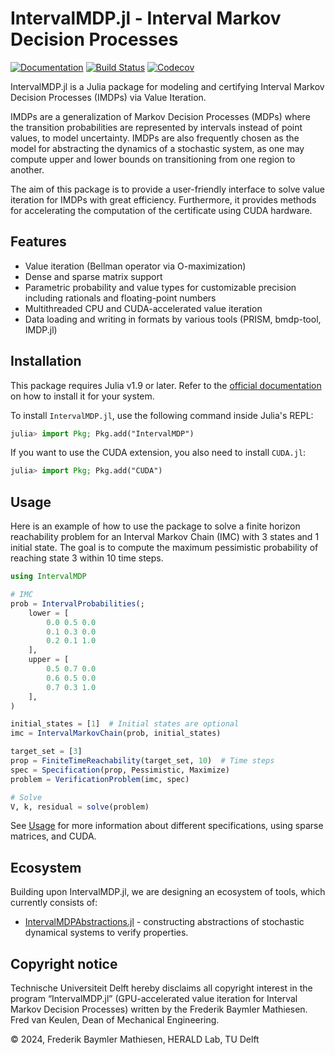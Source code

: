 # IntervalMDP.jl - Interval Markov Decision Processes

[![Documentation](https://img.shields.io/badge/docs-latest-blue.svg)](https://www.baymler.com/IntervalMDP.jl/dev/)
[![Build Status](https://github.com/zinoex/IntervalMDP.jl/actions/workflows/CI.yml/badge.svg?branch=main)](https://github.com/zinoex/IntervalMDP.jl/actions/workflows/CI.yml?query=branch%3Amain)
[![Codecov](https://codecov.io/gh/Zinoex/IntervalMDP.jl/graph/badge.svg?token=K62S0148BK)](https://codecov.io/gh/Zinoex/IntervalMDP.jl)

IntervalMDP.jl is a Julia package for modeling and certifying Interval Markov Decision Processes (IMDPs) via Value Iteration.

IMDPs are a generalization of Markov Decision Processes (MDPs) where the transition probabilities
are represented by intervals instead of point values, to model uncertainty. IMDPs are also frequently
chosen as the model for abstracting the dynamics of a stochastic system, as one may compute upper
and lower bounds on transitioning from one region to another.

The aim of this package is to provide a user-friendly interface to solve value iteration for IMDPs
with great efficiency. Furthermore, it provides methods for accelerating the computation of the
certificate using CUDA hardware. 

## Features
- Value iteration (Bellman operator via O-maximization)
- Dense and sparse matrix support
- Parametric probability and value types for customizable precision including rationals and floating-point numbers
- Multithreaded CPU and CUDA-accelerated value iteration
- Data loading and writing in formats by various tools (PRISM, bmdp-tool, IMDP.jl)

## Installation

This package requires Julia v1.9 or later. Refer to the [official documentation](https://julialang.org/downloads/) on how to install it for your system.

To install `IntervalMDP.jl`, use the following command inside Julia's REPL:

```julia
julia> import Pkg; Pkg.add("IntervalMDP")
```

If you want to use the CUDA extension, you also need to install `CUDA.jl`:
```julia
julia> import Pkg; Pkg.add("CUDA")
```

## Usage
Here is an example of how to use the package to solve a finite horizon reachability problem for an Interval Markov Chain (IMC) with 3 states and 1 initial state.
The goal is to compute the maximum pessimistic probability of reaching state 3 within 10 time steps.
```julia
using IntervalMDP

# IMC
prob = IntervalProbabilities(;
    lower = [
        0.0 0.5 0.0
        0.1 0.3 0.0
        0.2 0.1 1.0
    ],
    upper = [
        0.5 0.7 0.0
        0.6 0.5 0.0
        0.7 0.3 1.0
    ],
)

initial_states = [1]  # Initial states are optional
imc = IntervalMarkovChain(prob, initial_states)

target_set = [3]
prop = FiniteTimeReachability(target_set, 10)  # Time steps
spec = Specification(prop, Pessimistic, Maximize)
problem = VerificationProblem(imc, spec)

# Solve
V, k, residual = solve(problem)
```

See [Usage](https://www.baymler.com/IntervalMDP.jl/dev/usage/) for more information about different specifications, using sparse matrices, and CUDA.

## Ecosystem
Building upon IntervalMDP.jl, we are designing an ecosystem of tools, which currently consists of:

- [IntervalMDPAbstractions.jl](https://github.com/Zinoex/IntervalMDPAbstractions.jl) - constructing abstractions of stochastic dynamical systems to verify properties.

## Copyright notice
Technische Universiteit Delft hereby disclaims all copyright interest in the program “IntervalMDP.jl” (GPU-accelerated value iteration for Interval Markov Decision Processes) written by the Frederik Baymler Mathiesen. Fred van Keulen, Dean of Mechanical Engineering.

© 2024, Frederik Baymler Mathiesen, HERALD Lab, TU Delft
